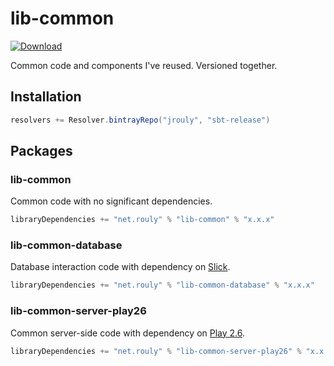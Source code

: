 # lib-common

[![Download](https://api.bintray.com/packages/jrouly/sbt-release/lib-common/images/download.svg)](https://bintray.com/jrouly/sbt-release/lib-common/_latestVersion)

Common code and components I've reused.
Versioned together.

## Installation

```scala
resolvers += Resolver.bintrayRepo("jrouly", "sbt-release")
```

## Packages

### lib-common

Common code with no significant dependencies.

```scala
libraryDependencies += "net.rouly" % "lib-common" % "x.x.x"
```

### lib-common-database

Database interaction code with dependency on [Slick](http://slick.lightbend.com).

```scala
libraryDependencies += "net.rouly" % "lib-common-database" % "x.x.x"
```

### lib-common-server-play26

Common server-side code with dependency on [Play 2.6](https://www.playframework.com/documentation/2.6.x/Home).

```scala
libraryDependencies += "net.rouly" % "lib-common-server-play26" % "x.x.x"
```
